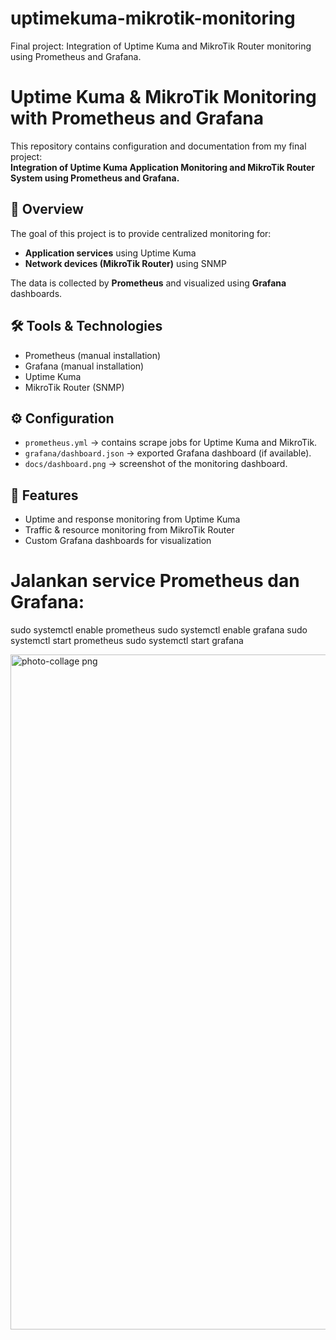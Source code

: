 # uptimekuma-mikrotik-monitoring
Final project: Integration of Uptime Kuma and MikroTik Router monitoring using Prometheus and Grafana.
# Uptime Kuma & MikroTik Monitoring with Prometheus and Grafana

This repository contains configuration and documentation from my final project:  
**Integration of Uptime Kuma Application Monitoring and MikroTik Router System using Prometheus and Grafana.**

## 🚀 Overview
The goal of this project is to provide centralized monitoring for:
- **Application services** using Uptime Kuma
- **Network devices (MikroTik Router)** using SNMP

The data is collected by **Prometheus** and visualized using **Grafana** dashboards.

## 🛠️ Tools & Technologies
- Prometheus (manual installation)
- Grafana (manual installation)
- Uptime Kuma
- MikroTik Router (SNMP)

## ⚙️ Configuration
- `prometheus.yml` → contains scrape jobs for Uptime Kuma and MikroTik.
- `grafana/dashboard.json` → exported Grafana dashboard (if available).
- `docs/dashboard.png` → screenshot of the monitoring dashboard.

## 📌 Features
- Uptime and response monitoring from Uptime Kuma
- Traffic & resource monitoring from MikroTik Router
- Custom Grafana dashboards for visualization
# Jalankan service Prometheus dan Grafana:
sudo systemctl enable prometheus
sudo systemctl enable grafana
sudo systemctl start prometheus
sudo systemctl start grafana

<img width="1080" height="1080" alt="photo-collage png" src="https://github.com/user-attachments/assets/b7ba02f6-d03c-49b3-91f1-0db791593cab" />
